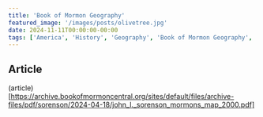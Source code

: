```yaml
---
title: 'Book of Mormon Geography'
featured_image: '/images/posts/olivetree.jpg'
date: 2024-11-11T00:00:00-00:00
tags: ['America', 'History', 'Geography', 'Book of Mormon Geography', 'Book of Mormon']
---
```


<!-- ![Lake Erie](image.png) -->

## Article
(article)[https://archive.bookofmormoncentral.org/sites/default/files/archive-files/pdf/sorenson/2024-04-18/john_l._sorenson_mormons_map_2000.pdf]

